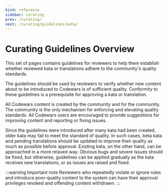 ```yaml
---
kind: reference
sidebar: curating
prev: /curating/
next: /curating/guidelines/kata/
---
```



# Curating Guidelines Overview

This set of pages contains guidelines for reviewers to help them establish whether reviewed kata or translations adhere to the community's quality standards.

The guidelines should be used by reviewers to verify whether new content about to be introduced to Codewars is of sufficient quality. Conformity to these guidelines is a prerequisite for approving a kata or translation.

All Codewars content is created by the community and for the community. The community is the only mechanism for enforcing and elevating quality standards. All Codewars users are encouraged to provide suggestions for improving content and reporting or fixing issues.

Since the guidelines were introduced after many kata had been created, older kata may fail to meet the standard of quality. In such cases, beta kata and pending translations should be updated to improve their quality as much as possible before approval. Existing kata, on the other hand, can be approached in a more relaxed way. Obvious bugs and severe issues should be fixed, but otherwise, guidelines can be applied gradually as the kata receives new translations, or as issues are raised and fixed.

:::warning Important note
Reviewers who repeatedly violate or ignore rules and introduce poor-quality content to the system can have their approval privileges revoked and offending content withdrawn.
:::
